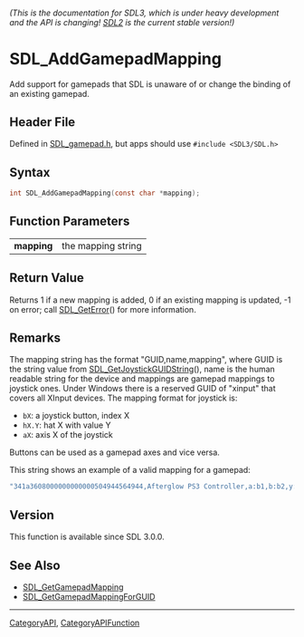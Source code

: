 ###### (This is the documentation for SDL3, which is under heavy development and the API is changing! [SDL2](https://wiki.libsdl.org/SDL2/) is the current stable version!)
# SDL_AddGamepadMapping

Add support for gamepads that SDL is unaware of or change the binding of an existing gamepad.

## Header File

Defined in [SDL_gamepad.h](https://github.com/libsdl-org/SDL/blob/main/include/SDL3/SDL_gamepad.h), but apps should use `#include <SDL3/SDL.h>`

## Syntax

```c
int SDL_AddGamepadMapping(const char *mapping);

```

## Function Parameters

|                 |                    |
| --------------- | ------------------ |
| **mapping**     | the mapping string |

## Return Value

Returns 1 if a new mapping is added, 0 if an existing mapping is updated,
-1 on error; call [SDL_GetError](SDL_GetError)() for more information.

## Remarks

The mapping string has the format "GUID,name,mapping", where GUID is the
string value from [SDL_GetJoystickGUIDString](SDL_GetJoystickGUIDString)(),
name is the human readable string for the device and mappings are gamepad
mappings to joystick ones. Under Windows there is a reserved GUID of
"xinput" that covers all XInput devices. The mapping format for joystick
is:

- `bX`: a joystick button, index X
- `hX.Y`: hat X with value Y
- `aX`: axis X of the joystick

Buttons can be used as a gamepad axes and vice versa.

This string shows an example of a valid mapping for a gamepad:

```c
"341a3608000000000000504944564944,Afterglow PS3 Controller,a:b1,b:b2,y:b3,x:b0,start:b9,guide:b12,back:b8,dpup:h0.1,dpleft:h0.8,dpdown:h0.4,dpright:h0.2,leftshoulder:b4,rightshoulder:b5,leftstick:b10,rightstick:b11,leftx:a0,lefty:a1,rightx:a2,righty:a3,lefttrigger:b6,righttrigger:b7"
```

## Version

This function is available since SDL 3.0.0.

## See Also

* [SDL_GetGamepadMapping](SDL_GetGamepadMapping)
* [SDL_GetGamepadMappingForGUID](SDL_GetGamepadMappingForGUID)

----
[CategoryAPI](CategoryAPI), [CategoryAPIFunction](CategoryAPIFunction)

